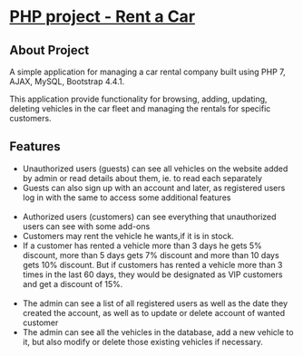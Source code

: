 <p align="left">
    <h1><u>PHP project - Rent a Car</u></h1>
</p>

## About Project

A simple application for managing a car rental company built using PHP 7, AJAX, MySQL, Bootstrap 4.4.1.

This application provide functionality for browsing, adding, updating, deleting vehicles in the car fleet and managing the rentals for specific customers.

## Features
<ul>
    <li>Unauthorized users (guests) can see all vehicles on the website added by admin or read details about them, ie. to read each separately </li>
    <li>Guests can also sign up with an account and later, as registered users log in with the same to access some additional features  </li>
<br>
    <li>Authorized users (customers) can see everything that unauthorized users can see with some add-ons </li>
    <li>Customers may rent the vehicle he wants,if it is in stock. </li>
    <li>If a customer has rented a vehicle more than 3 days he gets 5% discount, more than 5 days gets 7% discount and more than 10 days gets 10% discount. But if customers has rented a vehicle more than 3 times in the last 60 days, they would be designated as VIP customers and get a discount of 15%.</li>
<br>
    <li>The admin can see a list of all registered users as well as the date they created the account, as well as to update or delete account of wanted customer  </li>
    <li>The admin can see all the vehicles in the database, add a new vehicle to it, but also modify or delete those existing vehicles if necessary.  </li>
</ul>
